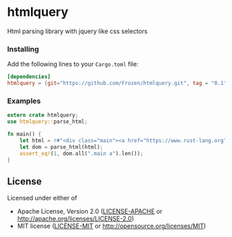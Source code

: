# htmlquery

Html parsing library with jquery like css selectors

### Installing
Add the following lines to your `Cargo.toml` file:

```toml
[dependencies]
htmlquery = {git="https://github.com/Frozen/htmlquery.git", tag = "0.1"}
```

### Examples
```rust
extern crate htmlquery;
use htmlquery::parse_html;

fn main() {
    let html = r#"<div class="main"><a href="https://www.rust-lang.org"></div>"#;
    let dom = parse_html(html);
    assert_eq!(1, dom.all(".main a").len());
}
```

## License

Licensed under either of

- Apache License, Version 2.0 ([LICENSE-APACHE](LICENSE-APACHE) or http://apache.org/licenses/LICENSE-2.0)
- MIT license ([LICENSE-MIT](LICENSE-MIT) or http://opensource.org/licenses/MIT)
